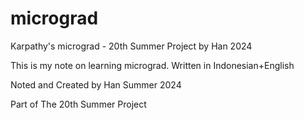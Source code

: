 # micrograd
Karpathy's micrograd - 20th Summer Project by Han 2024 

This is my note on learning micrograd. 
Written in Indonesian+English

Noted and Created by Han Summer 2024

Part of The 20th Summer Project
